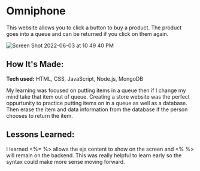 # Omniphone
This website allows you to click a button to buy a product. The product goes into a queue and can be returned if you click on them again.

![Screen Shot 2022-06-03 at 10 49 40 PM](https://user-images.githubusercontent.com/102834611/171976639-8969e877-26b5-4b1f-ad3d-3d86bc940ad1.png)

## How It's Made:

**Tech used:** HTML, CSS, JavaScript, Node.js, MongoDB

My learning was focused on putting items in a queue then if I change my mind take that item out of queue. Creating a store website was the perfect oppurtunity to practice putting items on in a queue as well as a database. Then erase the item and data information from the database if the person chooses to return the item.

## Lessons Learned:

I learned <%= %> allows the ejs content to show on the screen and <% %> will remain on the backend. This was really helpful to learn early so the syntax could make more sense moving forward.
